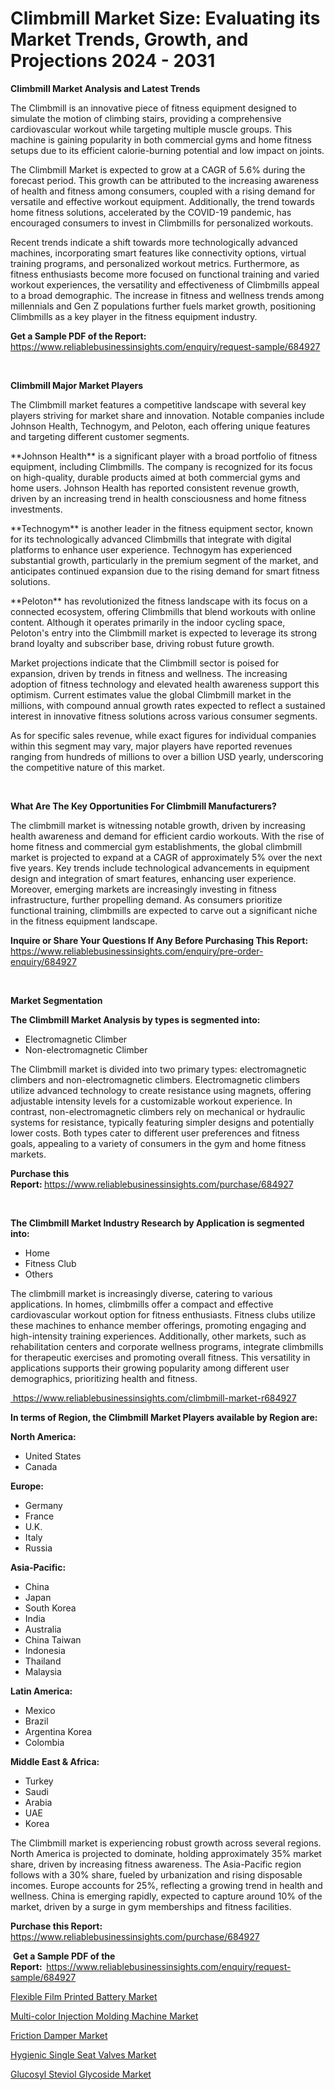 <p><h1>Climbmill Market Size: Evaluating its Market Trends, Growth, and Projections 2024 - 2031</h1></p><p><strong>Climbmill Market Analysis and Latest Trends</strong></p>
<p><p>The Climbmill is an innovative piece of fitness equipment designed to simulate the motion of climbing stairs, providing a comprehensive cardiovascular workout while targeting multiple muscle groups. This machine is gaining popularity in both commercial gyms and home fitness setups due to its efficient calorie-burning potential and low impact on joints.</p><p>The Climbmill Market is expected to grow at a CAGR of 5.6% during the forecast period. This growth can be attributed to the increasing awareness of health and fitness among consumers, coupled with a rising demand for versatile and effective workout equipment. Additionally, the trend towards home fitness solutions, accelerated by the COVID-19 pandemic, has encouraged consumers to invest in Climbmills for personalized workouts.</p><p>Recent trends indicate a shift towards more technologically advanced machines, incorporating smart features like connectivity options, virtual training programs, and personalized workout metrics. Furthermore, as fitness enthusiasts become more focused on functional training and varied workout experiences, the versatility and effectiveness of Climbmills appeal to a broad demographic. The increase in fitness and wellness trends among millennials and Gen Z populations further fuels market growth, positioning Climbmills as a key player in the fitness equipment industry.</p></p>
<p><strong>Get a Sample PDF of the Report:&nbsp;</strong> <a href="https://www.reliablebusinessinsights.com/enquiry/request-sample/684927?utm_campaign=75&utm_medium=2&utm_source=Github&utm_content=ia&utm_term=30102024&utm_id=climbmill">https://www.reliablebusinessinsights.com/enquiry/request-sample/684927</a></p>
<p>&nbsp;</p>
<p><strong>Climbmill Major Market Players</strong></p>
<p><p>The Climbmill market features a competitive landscape with several key players striving for market share and innovation. Notable companies include Johnson Health, Technogym, and Peloton, each offering unique features and targeting different customer segments.</p><p>**Johnson Health** is a significant player with a broad portfolio of fitness equipment, including Climbmills. The company is recognized for its focus on high-quality, durable products aimed at both commercial gyms and home users. Johnson Health has reported consistent revenue growth, driven by an increasing trend in health consciousness and home fitness investments.</p><p>**Technogym** is another leader in the fitness equipment sector, known for its technologically advanced Climbmills that integrate with digital platforms to enhance user experience. Technogym has experienced substantial growth, particularly in the premium segment of the market, and anticipates continued expansion due to the rising demand for smart fitness solutions.</p><p>**Peloton** has revolutionized the fitness landscape with its focus on a connected ecosystem, offering Climbmills that blend workouts with online content. Although it operates primarily in the indoor cycling space, Peloton's entry into the Climbmill market is expected to leverage its strong brand loyalty and subscriber base, driving robust future growth.</p><p>Market projections indicate that the Climbmill sector is poised for expansion, driven by trends in fitness and wellness. The increasing adoption of fitness technology and elevated health awareness support this optimism. Current estimates value the global Climbmill market in the millions, with compound annual growth rates expected to reflect a sustained interest in innovative fitness solutions across various consumer segments. </p><p>As for specific sales revenue, while exact figures for individual companies within this segment may vary, major players have reported revenues ranging from hundreds of millions to over a billion USD yearly, underscoring the competitive nature of this market.</p></p>
<p>&nbsp;</p>
<p><strong>What Are The Key Opportunities For Climbmill Manufacturers?</strong></p>
<p><p>The climbmill market is witnessing notable growth, driven by increasing health awareness and demand for efficient cardio workouts. With the rise of home fitness and commercial gym establishments, the global climbmill market is projected to expand at a CAGR of approximately 5% over the next five years. Key trends include technological advancements in equipment design and integration of smart features, enhancing user experience. Moreover, emerging markets are increasingly investing in fitness infrastructure, further propelling demand. As consumers prioritize functional training, climbmills are expected to carve out a significant niche in the fitness equipment landscape.</p></p>
<p><strong>Inquire or Share Your Questions If Any Before Purchasing This Report:</strong> <a href="https://www.reliablebusinessinsights.com/enquiry/pre-order-enquiry/684927?utm_campaign=75&utm_medium=2&utm_source=Github&utm_content=ia&utm_term=30102024&utm_id=climbmill">https://www.reliablebusinessinsights.com/enquiry/pre-order-enquiry/684927</a></p>
<p>&nbsp;</p>
<p><strong>Market Segmentation</strong></p>
<p><strong>The Climbmill Market Analysis by types is segmented into:</strong></p>
<p><ul><li>Electromagnetic Climber</li><li>Non-electromagnetic Climber</li></ul></p>
<p><p>The Climbmill market is divided into two primary types: electromagnetic climbers and non-electromagnetic climbers. Electromagnetic climbers utilize advanced technology to create resistance using magnets, offering adjustable intensity levels for a customizable workout experience. In contrast, non-electromagnetic climbers rely on mechanical or hydraulic systems for resistance, typically featuring simpler designs and potentially lower costs. Both types cater to different user preferences and fitness goals, appealing to a variety of consumers in the gym and home fitness markets.</p></p>
<p><strong>Purchase this Report:&nbsp;</strong><a href="https://www.reliablebusinessinsights.com/purchase/684927?utm_campaign=75&utm_medium=2&utm_source=Github&utm_content=ia&utm_term=30102024&utm_id=climbmill">https://www.reliablebusinessinsights.com/purchase/684927</a></p>
<p>&nbsp;</p>
<p><strong>The Climbmill Market Industry Research by Application is segmented into:</strong></p>
<p><ul><li>Home</li><li>Fitness Club</li><li>Others</li></ul></p>
<p><p>The climbmill market is increasingly diverse, catering to various applications. In homes, climbmills offer a compact and effective cardiovascular workout option for fitness enthusiasts. Fitness clubs utilize these machines to enhance member offerings, promoting engaging and high-intensity training experiences. Additionally, other markets, such as rehabilitation centers and corporate wellness programs, integrate climbmills for therapeutic exercises and promoting overall fitness. This versatility in applications supports their growing popularity among different user demographics, prioritizing health and fitness.</p></p>
<p><a href="https://www.reliablebusinessinsights.com/climbmill-market-r684927?utm_campaign=75&utm_medium=2&utm_source=Github&utm_content=ia&utm_term=30102024&utm_id=climbmill">&nbsp;https://www.reliablebusinessinsights.com/climbmill-market-r684927</a></p>
<p><strong>In terms of Region, the Climbmill Market Players available by Region are:</strong></p>
<p>
    <p> <strong> North America: </strong>
        <ul>
            <li>United States</li>
            <li>Canada</li>
        </ul>
        </p> 
    <p> <strong> Europe: </strong>
        <ul>
            <li>Germany</li>
            <li>France</li>
            <li>U.K.</li>
            <li>Italy</li>
            <li>Russia</li>
        </ul>
        </p> 
    <p> <strong> Asia-Pacific: </strong>
        <ul>
            <li>China</li>
            <li>Japan</li>
            <li>South Korea</li>
            <li>India</li>
            <li>Australia</li>
            <li>China Taiwan</li>
            <li>Indonesia</li>
            <li>Thailand</li>
            <li>Malaysia</li>
        </ul>
        </p> 
    <p> <strong> Latin America: </strong>
        <ul>
            <li>Mexico</li>
            <li>Brazil</li>
            <li>Argentina Korea</li>
            <li>Colombia</li>
        </ul>
        </p> 
    <p> <strong> Middle East & Africa: </strong>
        <ul>
            <li>Turkey</li>
            <li>Saudi</li>
            <li>Arabia</li>
            <li>UAE</li>
            <li>Korea</li>
        </ul>
    </p>
    </p>
<p><p>The Climbmill market is experiencing robust growth across several regions. North America is projected to dominate, holding approximately 35% market share, driven by increasing fitness awareness. The Asia-Pacific region follows with a 30% share, fueled by urbanization and rising disposable incomes. Europe accounts for 25%, reflecting a growing trend in health and wellness. China is emerging rapidly, expected to capture around 10% of the market, driven by a surge in gym memberships and fitness facilities.</p></p>
<p><strong>Purchase this Report: </strong><a href="https://www.reliablebusinessinsights.com/purchase/684927?utm_campaign=75&utm_medium=2&utm_source=Github&utm_content=ia&utm_term=30102024&utm_id=climbmill">https://www.reliablebusinessinsights.com/purchase/684927</a></p>
<p>&nbsp;<strong>Get a Sample PDF of the Report:&nbsp;&nbsp;</strong><a href="https://www.reliablebusinessinsights.com/enquiry/request-sample/684927?utm_campaign=75&utm_medium=2&utm_source=Github&utm_content=ia&utm_term=30102024&utm_id=climbmill">https://www.reliablebusinessinsights.com/enquiry/request-sample/684927</a></p>
<p><strong></strong></p>
<p><p><a href="https://github.com/pespeyervi/Market-Research-Report-List-1/blob/main/flexible-film-printed-battery-market.md?utm_campaign=75&utm_medium=2&utm_source=Github&utm_content=ia&utm_term=30102024&utm_id=climbmill">Flexible Film Printed Battery Market</a></p><p><a href="https://issuu.com/reportprime-2/docs/multi-color-injection-molding-machi_aad4f226bb53ca?utm_campaign=75&utm_medium=2&utm_source=Github&utm_content=ia&utm_term=30102024&utm_id=climbmill">Multi-color Injection Molding Machine Market</a></p><p><a href="https://www.linkedin.com/pulse/friction-damper-market-outlook-current-assessment-future-udjgc?utm_campaign=75&utm_medium=2&utm_source=Github&utm_content=ia&utm_term=30102024&utm_id=climbmill">Friction Damper Market</a></p><p><a href="https://issuu.com/reportprime-2/docs/hygienic-single-seat-valves-market-_2ee389c04ed18a?utm_campaign=75&utm_medium=2&utm_source=Github&utm_content=ia&utm_term=30102024&utm_id=climbmill">Hygienic Single Seat Valves Market</a></p><p><a href="https://www.linkedin.com/pulse/market-forecasting-change-global-glucosyl-steviol-glycoside-cpcpe?utm_campaign=75&utm_medium=2&utm_source=Github&utm_content=ia&utm_term=30102024&utm_id=climbmill">Glucosyl Steviol Glycoside Market</a></p></p>